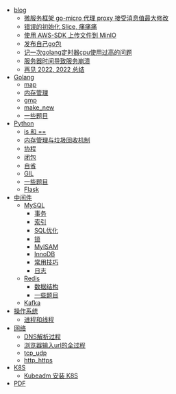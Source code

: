 * [ blog ](README.md)
  * [微服务框架 go-micro 代理 proxy 接受消息值最大修改](blog/golang/go_micro_MaxCallRecvMsgSize.md) 
  * [错误的初始化 Slice, 痛痛痛](blog/golang/error_init_slice.md)
  * [使用 AWS-SDK 上传文件到 MinIO](blog/golang/aws-s3-oss-go.md) 
  * [发布自己go包](blog/golang/发布自己go包.md) 
  * [记一次golang定时器cpu使用过高的问题](blog/golang/golang_time_cpu.md)
  * [服务器时间导致服务崩溃](blog/bug_for_the_server_date.md)
  * [再见 2022, 2022 总结](blog/summary_by_2022.md)
* [Golang]()
  * [map](golang/map.md) 
  * [内存管理](golang/内存管理.md) 
  * [gmp](golang/gmp.md) 
  * [make_new](golang/make_new.md) 
  * [一些题目](golang/一些题目.md) 
* [Python]()
  * [is 和 ==](Python/is_or_==.md) 
  * [内存管理与垃圾回收机制](Python/内存管理与垃圾回收机制.md) 
  * [协程](Python/协程.md) 
  * [闭包](Python/闭包.md) 
  * [自省](Python/自省.md) 
  * [GIL](Python/GIL.md) 
  * [一些题目](Python/一些题目.md) 
  * [Flask](Python/Flask.md) 
* [中间件]()
  * [MySQL]()
    * [事务](中间件/MySQL/事务.md)
    * [索引](中间件/MySQL/索引.md)
    * [SQL优化](中间件/MySQL/SQL优化.md)
    * [锁](中间件/MySQL/锁.md)
    * [MyISAM](中间件/MySQL/MyISAM.md) 
    * [InnoDB](中间件/MySQL/InnoDB.md) 
    * [常用技巧](中间件/MySQL/常用技巧.md) 
    * [日志](中间件/MySQL/日志.md) 
  * [Redis]()
    * [数据结构](中间件/Redis/数据结构.md) 
    * [一些题目](中间件/Redis/一些题目.md) 
  * [Kafka](中间件/Kafka/Kafka.md)
* [操作系统](操作系统/操作系统.md)
  * [进程和线程](操作系统/进程和线程.md)
* [网络](网络/README.md)
  * [DNS解析过程](网络/DNS解析过程.md)
  * [浏览器输入url的全过程](网络/浏览器输入url的全过程.md)
  * [tcp_udp](网络/tcp_udp.md)
  * [http_https](网络/http_https.md)
* [K8S]()
  * [Kubeadm 安装 K8S](K8S/install.md)
* [PDF](PDF/pdf.md)
